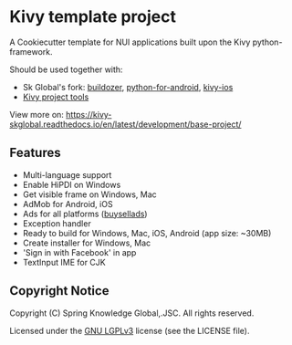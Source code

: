 # Kivy template project

A Cookiecutter template for NUI applications built upon the Kivy python-framework.

Should be used together with:

- Sk Global's fork: [buildozer](https://github.com/Thong-Tran/buildozer/tree/fix-errors), [python-for-android](https://github.com/Thong-Tran/python-for-android/tree/fix-error), [kivy-ios](https://github.com/Thong-Tran/kivy-ios/tree/fix-errors)
- [Kivy project tools](https://bitbucket.org/skglobal/kivy_project_tool)

View more on: https://kivy-skglobal.readthedocs.io/en/latest/development/base-project/

## Features

- Multi-language support
- Enable HiPDI on Windows
- Get visible frame on Windows, Mac
- AdMob for Android, iOS
- Ads for all platforms ([buysellads](http://buysellads.com))
- Exception handler
- Ready to build for Windows, Mac, iOS, Android (app size: ~30MB)
- Create installer for Windows, Mac
- 'Sign in with Facebook' in app
- TextInput IME for CJK

## Copyright Notice

Copyright (C) Spring Knowledge Global,.JSC. All rights reserved.

Licensed under the [GNU LGPLv3](https://choosealicense.com/licenses/lgpl-3.0/)
license (see the LICENSE file).


